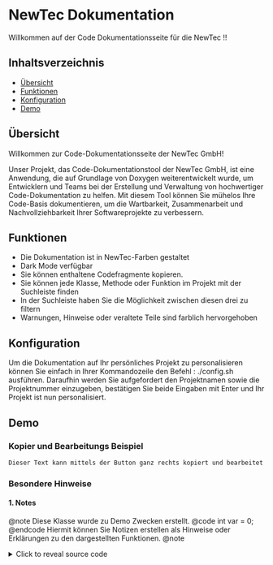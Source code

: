# NewTec Dokumentation

Willkommen auf der Code Dokumentationsseite für die NewTec !!

## Inhaltsverzeichnis

- [Übersicht](#übersicht)
- [Funktionen](#funktionen)
- [Konfiguration](#konfiguration)
- [Demo](#demo)

## Übersicht
Willkommen zur Code-Dokumentationsseite der NewTec GmbH!

Unser Projekt, das Code-Dokumentationstool der NewTec GmbH, ist eine Anwendung, die auf Grundlage von Doxygen weiterentwickelt wurde, um Entwicklern und Teams bei der Erstellung und Verwaltung von hochwertiger Code-Dokumentation zu helfen. Mit diesem Tool können Sie mühelos Ihre Code-Basis dokumentieren, um die Wartbarkeit, Zusammenarbeit und Nachvollziehbarkeit Ihrer Softwareprojekte zu verbessern.


## Funktionen

- Die Dokumentation ist in NewTec-Farben gestaltet
- Dark Mode verfügbar
- Sie können enthaltene Codefragmente kopieren.
- Sie können jede Klasse, Methode oder Funktion im Projekt mit der Suchleiste finden
- In der Suchleiste haben Sie die Möglichkeit zwischen diesen drei zu filtern
- Warnungen, Hinweise oder veraltete Teile sind farblich hervorgehoben

## Konfiguration

Um die Dokumentation auf Ihr persönliches Projekt zu personalisieren können Sie einfach in Ihrer Kommandozeile den Befehl : ./config.sh ausführen. Daraufhin werden Sie aufgefordert 
den Projektnamen sowie die Projektnummer einzugeben, bestätigen Sie beide Eingaben mit Enter und Ihr Projekt ist nun personalisiert.

## Demo
### Kopier und Bearbeitungs Beispiel
```html
Dieser Text kann mittels der Button ganz rechts kopiert und bearbeitet werden!
```
### Besondere Hinweise 
#### 1. Notes
@note Diese Klasse wurde zu Demo Zwecken erstellt.
@code int var = 0; @endcode
Hiermit können Sie Notizen erstellen als Hinweise oder Erklärungen zu den dargestellten Funktionen.
@note

<details>
  <summary>Click to reveal source code</summary>

  ```
@note Diese Klasse wurde zu Demo Zwecken erstellt.
@code int var = 0; @endcode
Hiermit können sie Notizen erstellen als Hinweise oder Erklärungen zu den dargestellten Funktionen.
@note
  ```

#### 2. Warnings
@warning Hiermit können Sie auf potentielle Probleme und Fehler hinweisen! 

<details>
  <summary>Click to reveal source code</summary>

  ```
 @warning Hiermit können Sie auf potentielle Probleme und Fehler hinweisen!
  ```
    
#### 3. Deprecated
@deprecated Dieser Abschnitt weist auf veraltete Funktionen hin.

<details>
  <summary>Click to reveal source code</summary>

  ```
  @deprecated Dieser Abschnitt weist auf veraltete Funktionen hin.
  ```


#### 4. Bug
@bug Die ist ein Beispiel Bug.

<details>
  <summary>Click to reveal source code</summary>

  ```
  @bug Dies ist ein Beispiel Bug.
  ```


#### 5. Unveränderlich
@invariant Dies ist eine unveränderliche Größe.

<details>
  <summary>Click to reveal source code</summary>

  ```
  @invariant Dies ist eine unveränderliche Größe.
  ```


#### 6. Bedingung
@pre Dies ist eine Bedingung vor der Ausführung des Codes.

<details>
  <summary>Click to reveal source code</summary>

  ```
 @pre Dies ist eine Bedingung vor der Ausführung des Codes.
  ```

#### 7. Nachbedingung
@post Dies eine Bedinung nach der Ausführung des Codes.

<details>
  <summary>Click to reveal source code</summary>

  ```
 @post Dies eine Bedinung nach der Ausführung des Codes.
  ```

#### 8. Zu erledigen
@todo Weitere zu bearbeitende Themen.

<details>
  <summary>Click to reveal source code</summary>

  ```
 @todo Weiter zu bearbeitende Themen
  ```

#### 9. Bemerkungen
@remark Viel Spaß mit dem Theme.

<details>
  <summary>Click to reveal source code</summary>

  ```
  @remark Viel Spaß mit dem Theme
  ```

#### 10. Verzeichnis
<table>
  <tr>
    <th>Autor</th>
    <th>Versionsnummer</th>
  </tr>
  <tr>
    <td>Nicolas Pawelka, Stephan Karl, Thomas Mösl</td>
    <td>1.0</td>
  </tr>
</table>
